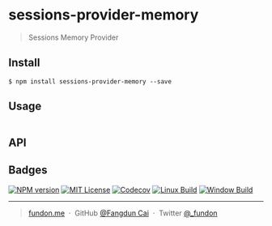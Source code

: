 # sessions-provider-memory

> Sessions Memory Provider


## Install

```console
$ npm install sessions-provider-memory --save
```


## Usage

```js
```


## API



## Badges


<a href="https://npmjs.org/package/sessions-provider-memory"><img src="https://img.shields.io/npm/v/sessions-provider-memory.svg" alt="NPM version"></a>
<a href="https://www.npmjs.com/package/sessions-provider-memory"><img src="https://img.shields.io/badge/license-MIT-green.svg" alt="MIT License"></a>
<a href="https://codecov.io/gh/trekjs/sessions-provider-redis"><img src="https://codecov.io/gh/trekjs/sessions-provider-redis/branch/master/graph/badge.svg" alt="Codecov" /></a>
<a href="https://travis-ci.org/trekjs/sessions-provider-redis"><img src="https://img.shields.io/travis/trekjs/sessions-provider-redis.svg?label=linux" alt="Linux Build"></a>
<a href="https://ci.appveyor.com/project/trekjs/sessions-provider-redis"><img src="https://img.shields.io/appveyor/ci/trekjs/sessions-provider-redis/master.svg?label=windows" alt="Window Build"/></a>


---

> [fundon.me](https://fundon.me) &nbsp;&middot;&nbsp;
> GitHub [@Fangdun Cai](https://github.com/fundon) &nbsp;&middot;&nbsp;
> Twitter [@_fundon](https://twitter.com/_fundon)
